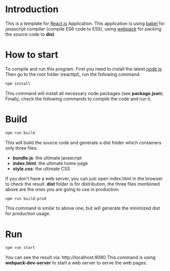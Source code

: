 # Introduction
This is a template for [React.js](https://reactjs.org) Application. This application is using [babel](https://babeljs.io/) for javascript compiler (compile ES6 code to ES5),
using [webpack](https://webpack.js.org/) for packing the source code to **dist**.

# How to start
To compile and run this program. First you need to install the latest [node.js](https://nodejs.org/en/). Then go to the root folder (reacttpl),
run the following command:
```bash
npm install
```
This command will install all necessary node packages (see **package.json**).
Finally, check the following commands to compile the code and run it.

# Build
```bash
npm run build
```
This will build the source code and generate a dist folder which containers only three files:
* **bundle.js**: the ultimate javascript
* **index.html**: the ultimate home page
* **style.css**: the ultimate CSS

If you don't have a web server, you can just open index.html in the browser to check the result.
**dist** folder is for distribution, the three files mentioned above are the ones you are going to use in production.

```bash
npm run build:prod
```
This command is smilar to above one, but will generate the minimized dist for production usage.

# Run
```bash
npm run start
```
You can see the result via: http://localhost:8080
This command is using **webpack-dev-server** to start a web server to serve the web pages.


